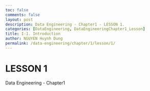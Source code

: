 ```yaml
---
toc: false
comments: false
layout: post
description: Data Engineering - Chapter1 - LESSON 1.
categories: [DataEngineering, DataEngineeringChapter1_Lesson]
title: I-1. Introduction
author: NGUYEN Huynh Dung
permalink: /data-engineering/chapter/1/lesson/1/
---
```


# LESSON 1
Data Engineering - Chapter1




